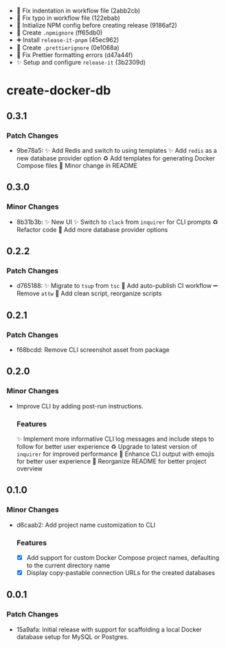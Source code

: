 

* 👷 Fix indentation in workflow file (2abb2cb)
* 👷 Fix typo in workflow file (122ebab)
* 👷 Initialize NPM config before creating release (9186af2)
* 🙈 Create `.npmignore` (ff65db0)
* ➕ Install `release-it-pnpm` (45ec962)
* 🙈 Create `.prettierignore` (0e1068a)
* 🎨 Fix Prettier formatting errors (d47a44f)
* ✨ Setup and configure `release-it` (3b2309d)

# create-docker-db

## 0.3.1

### Patch Changes

- 9be78a5: ✨ Add Redis and switch to using templates
  ✨ Add `redis` as a new database provider option
  ♻️ Add templates for generating Docker Compose files
  📝 Minor change in README

## 0.3.0

### Minor Changes

- 8b31b3b: ✨ New UI
  ✨ Switch to `clack` from `inquirer` for CLI prompts
  ♻️ Refactor code
  🎨 Add more database provider options

## 0.2.2

### Patch Changes

- d765188: ✨ Migrate to `tsup` from `tsc`
  👷 Add auto-publish CI workflow
  ➖ Remove `attw`
  🔨 Add clean script, reorganize scripts

## 0.2.1

### Patch Changes

- f68bcdd: Remove CLI screenshot asset from package

## 0.2.0

### Minor Changes

- Improve CLI by adding post-run instructions.

  ### Features

  ✨ Implement more informative CLI log messages and include steps to follow for better user experience
  ♻️ Upgrade to latest version of `inquirer` for improved performance
  💄 Enhance CLI output with emojis for better user experience
  📝 Reorganize README for better project overview

## 0.1.0

### Minor Changes

- d6caab2: Add project name customization to CLI

  ### Features

  - [x] Add support for custom Docker Compose project names, defaulting to the current directory name
  - [x] Display copy-pastable connection URLs for the created databases

## 0.0.1

### Patch Changes

- 15a9afa: Initial release with support for scaffolding a local Docker database setup for MySQL or Postgres.
